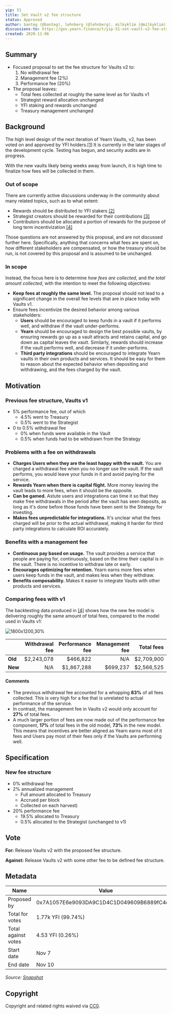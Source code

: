 ```yaml
---
yip: 51
title: Set Vault v2 fee structure
status: Approved
author: banteg (@banteg), lehnberg (@lehnberg), milkyklim (@milkyklim), tracheopteryx (@tracheopteryx)
discussions-to: https://gov.yearn.finance/t/yip-51-set-vault-v2-fee-structure/7752
created: 2020-11-06
---
```


## Summary

- Focused proposal to set the fee structure for Vaults v2 to:
  1. No withdrawal fee
  2. Management fee (2%)
  3. Performance fee (20%)
- The proposal leaves:
  - Total fees collected at roughly the same level as for Vaults v1
  - Strategist reward allocation unchanged
  - YFI staking and rewards unchanged
  - Treasury management unchanged

## Background

The high level design of the next iteration of Yearn Vaults, v2, has been voted on and approved by YFI holders.[[1]](#References) It is currently in the later stages of the development cycle. Testing has begun, and security audits are in progress.

With the new vaults likely being weeks away from launch, it is high time to finalize how fees will be collected in them.

### Out of scope

There are currently active discussions underway in the community about many related topics, such as to what extent:

- Rewards should be distributed to YFI stakers [[2]](#References)
- Strategist creators should be rewarded for their contributions [[3]](#References)
- Contributors should be allocated a portion of rewards for the purpose of long term incentivization [[4]](#References)

Those questions are not answered by this proposal, and are not discussed further here. Specifically, anything that concerns what fees are spent on, how different stakeholders are compensated, or how the treasury should be run, is not covered by this proposal and is assumed to be unchanged.

### In scope

Instead, the focus here is to determine _how fees are collected_, and _the total amount collected_, with the intention to meet the following objectives:

- **Keep fees at roughly the same level.** The proposal should not lead to a significant change in the overall fee levels that are in place today with Vaults v1.
- Ensure fees incentivize the desired behavior among various stakeholders:
  - **Users** should be encouraged to keep funds in a vault if it performs well, and withdraw if the vault under-performs.
  - **Yearn** should be encouraged to design the best possible vaults, by ensuring rewards go up as a vault attracts and retains capital, and go down as capital leaves the vault. Similarly, rewards should increase if the vault performs well, and decrease if it under-performs.
  - **Third party integrations** should be encouraged to integrate Yearn vaults in their own products and services. It should be easy for them to reason about the expected behavior when depositing and withdrawing, and the fees charged by the vault.

## Motivation

### Previous fee structure, Vaults v1

- 5% performance fee, out of which
  - 4.5% went to Treasury
  - 0.5% went to the Strategist
- 0 to 0.5% withdrawal fee
  - 0% when funds were available in the Vault
  - 0.5% when funds had to be withdrawn from the Strategy

### Problems with a fee on withdrawals

- **Charges Users when they are the least happy with the vault.** You are charged a withdrawal fee when you no longer use the vault. If the vault performs, you would leave your funds in it and avoid paying for the service.
- **Rewards Yearn when there is capital flight.** More money leaving the vault leads to more fees, when it should be the opposite.
- **Can be gamed.** Astute users and integrations can time it so that they make free withdrawals in the period after the vault has seen deposits, as long as it's done before those funds have been sent to the Strategy for investing.
- **Makes fees unpredictable for integrations.** It's unclear what the fees charged will be prior to the actual withdrawal, making it harder for third party integrations to calculate ROI accurately.

### Benefits with a management fee

- **Continuous pay based on usage.** The vault provides a service that people are paying for, continuously, based on the time their capital is in the vault. There is no incentive to withdraw late or early.
- **Encourages optimizing for retention.** Yearn earns more fees when users keep funds in the vault, and makes less when they withdraw.
- **Benefits composability.** Makes it easier to integrate Vaults with other products and services.

### Comparing fees with v1

The backtesting data produced in [[4]](#References) shows how the new fee model is delivering roughly the same amount of total fees, compared to the model used in Vaults v1:

![1800x1200,30%](assets/yip-51/figure1.png)

|         | Withdrawal fee | Performance fee | Management fee |  Total fees |    % |
| ------- | -------------: | --------------: | -------------: | ----------: | ---: |
| **Old** |    \$2,243,078 |       \$466,822 |            N/A | \$2,709,900 | 100% |
| **New** |            N/A |     \$1,867,288 |      \$699,237 | \$2,566,525 |  95% |

#### Comments

- The previous withdrawal fee accounted for a whopping **83%** of all fees collected. This is very high for a fee that is unrelated to actual performance of the service.
- In contrast, the management fee in Vaults v2 would only account for **27%** of total fees.
- A much larger portion of fees are now made out of the performance fee component, **17%** of total fees in the old model, **73%** in the new model. This means that incentives are better aligned as Yearn earns most of it fees and Users pay most of their fees only if the Vaults are performing well.

## Specification

### New fee structure

- 0% withdrawal fee
- 2% annualized management
  - Full amount allocated to Treasury
  - Accrued per block
  - Collected on each harvest)
- 20% performance fee
  - 19.5% allocated to Treasury
  - 0.5% allocated to the Strategist (unchanged to v1)

## Vote

**For:** Release Vaults v2 with the proposed fee structure.

**Against:** Release Vaults v2 with some other fee to be defined fee structure.

## Metadata

| Name                | Value                                      |
| ------------------- | ------------------------------------------ |
| Proposed by         | 0x7A1057E6e9093DA9C1D4C1D049609B6889fC4c67 |
| Total for votes     | 1.77k YFI (99.74%)                         |
| Total against votes | 4.53 YFI (0.26%)                           |
| Start date          | Nov 7                                      |
| End date            | Nov 10                                     |

_Source: [Snapshot](https://snapshot.page/#/yearn/proposal/QmSaYHR97LDMDvg9xeTfdNZw6aqL9njxBKM6JVFtCYxKvB)_

## Copyright

Copyright and related rights waived via [CC0](https://creativecommons.org/publicdomain/zero/1.0/).
